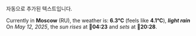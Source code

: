 
자동으로 추가된 텍스트입니다.

<!--START_SECTION:weather:moscow-->
Currently in **Moscow** (RU), the weather is: **6.3°C** (feels like **4.1°C**), ***light rain***<br/>
On *May 12, 2025*, the *sun rises* at 🌅**04:23** and *sets* at 🌇**20:28**.
<!--END_SECTION:weather-->
